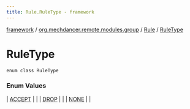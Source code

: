 ```yaml
---
title: Rule.RuleType - framework
---
```


[framework](../../../index.html) / [org.mechdancer.remote.modules.group](../../index.html) / [Rule](../index.html) / [RuleType](./index.html)

# RuleType

`enum class RuleType`

### Enum Values

| [ACCEPT](-a-c-c-e-p-t.html) |  |
| [DROP](-d-r-o-p.html) |  |
| [NONE](-n-o-n-e.html) |  |

